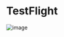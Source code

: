 # TestFlight
![image](https://user-images.githubusercontent.com/43374749/122289860-c32a4900-cf25-11eb-9f81-786721e519ac.png)
